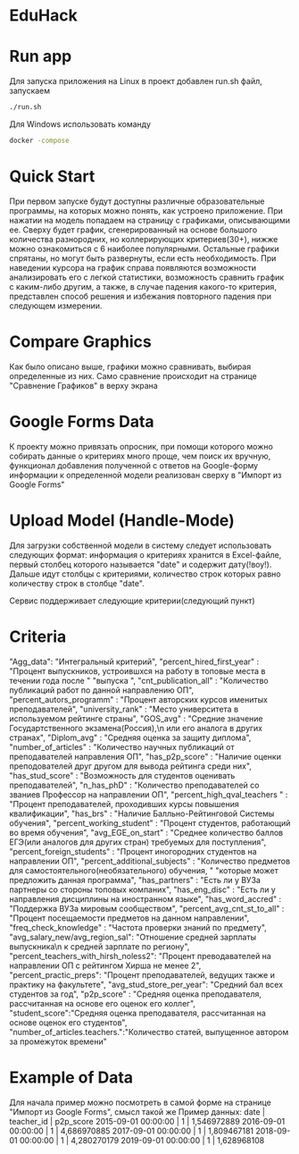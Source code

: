 # EduHack

# Run app
Для запуска приложения на Linux в проект добавлен run.sh файл, запускаем 
```bash
./run.sh
```
Для Windows использовать команду 

```bash
docker -compose
```
# Quick Start
При первом запуске будут доступны различные образовательные программы, на которых можно понять, как устроено приложение. 
При нажатии на модель попадаем на страницу с графиками, описывающими ее. Сверху будет график, сгенерированный на основе большого 
количества разнородних, но коллерирующих критериев(30+), нижже можно ознакомиться с 6 наиболее популярными. Остальные графики спрятаны, 
но могут быть развернуты, если есть необходимость. При наведении курсора на график справа появляются возможности анализировать его с 
легкой статистики, возможность сравнить график с каким-либо другим, а также, в случае падения какого-то критерия, представлен 
способ решения и избежания повторного падения при следующем измерении.

# Compare Graphics
Как было описано выше, графики можно сравнивать, выбирая определенные из них. Само сравнение происходит на странице "Сравнение Графиков" в верху экрана 

# Google Forms Data

К проекту можно привязать опросник, при помощи которого можно собирать данные о критериях много проще, чем поиск их вручную, 
функционал добавления полученной с ответов на Google-форму информации к определенной модели реализован сверху в "Импорт из Google Forms"

# Upload Model (Handle-Mode)

Для загрузки собственной модели в систему следует использовать следующих формат: информация о критериях хранится в Excel-файле, первый 
столбец которого называется "date" и содержит дату(!воу!). Дальше идут столбцы с критериями, количество строк которых равно количеству 
строк в столбце "date". 

Сервис поддерживает следующие критерии(следующий пункт)

# Criteria

"Agg_data": "Интегральный критерий",
"percent_hired_first_year" : "Процент выпускников, устроившхся на работу в топовые места в течении года после "
"выпуска ",
"cnt_publication_all" : "Количество публикаций работ по данной направлению ОП",
"percent_autors_programm" : "Процент авторских курсов именитых преподавателей",
"university_rank" : "Место университета в используемом рейтинге страны",
"GOS_avg" : "Средние значение Государтственного экзамена(Россия),\n или его аналога в других странах",
"Diplom_avg" : "Средняя оценка за защиту диплома",
"number_of_articles" : "Количество научных публикаций от преподавателей направления ОП",
"has_p2p_score" : "Наличие оценки преподователей друг другом для вывода рейтинга среди них",
"has_stud_score" : "Возможность для студентов оценивать преподавателей",
"n_has_phD" : "Количество преподавателей со званиев Профессор на направлении ОП",
"percent_high_qval_teachers " : "Процент преподавателей, проходивших курсы повышения квалификации",
"has_brs" : "Наличие Балльно-Рейтинговой Системы обучения",
"percent_working_student" : "Процент студентов, работающий во время обучения",
"avg_EGE_on_start" : "Среднее количество баллов ЕГЭ(или аналогов для других стран) требуемых для поступления",
"percent_foreign_students" : "Процент иногородних студентов на направлении ОП",
"percent_additional_subjects" : "Количество предметов для самостоятельного(необязательного) обучения, "
"которые может предложить данная программа",
"has_partners" : "Есть ли у ВУЗа партнеры со стороны топовых компаних",
"has_eng_disc" : "Есть ли у направления дисциплины на иностранном языке",
"has_word_accred" : "Поддержка ВУЗа мировым сообществом",
"percent_avg_cnt_st_to_all" : "Процент посещаемости предметов на данном направлении",
"freq_check_knowledge" : "Частота проверки знаний по предмету",
"avg_salary_new/avg_region_sal": "Отношение средней зарплаты выпускника\n к средней зарплате по региону",
"percent_teachers_with_hirsh_noless2": "Процент преводавателей на направлении ОП с рейтингом Хирша не менее 2",
"percent_practic_preps": "Процент преподавателей, ведущих также и практику на факультете",
"avg_stud_store_per_year": "Средний бал всех студентов за год",
"p2p_score" : "Средняя оценка преподавателя, рассчитанная на основе его оценок его коллег",
"student_score":"Средняя оценка преподавателя, рассчитанная на основе оценок его студентов",
"number_of_articles.teachers.":"Количество статей, выпущенное автором за промежуток времени"

# Example of Data
Для начала пример можно посмотреть в самой форме на странице "Импорт из Google Forms", смысл такой же
Пример данных:
date	               | teacher_id	 |   p2p_score
2015-09-01 00:00:00	 |     1	     |  1,546972889
2016-09-01 00:00:00	 |     1	     |  4,686970885
2017-09-01 00:00:00	 |     1	     |  1,809467181
2018-09-01 00:00:00	 |     1	     |  4,280270179
2019-09-01 00:00:00	 |     1	     |  1,628968108



